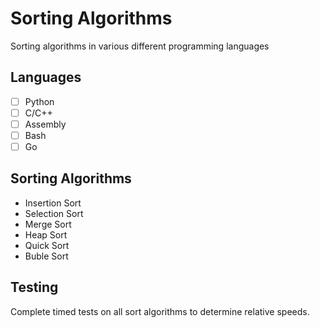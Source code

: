 # Sorting Algorithms

Sorting algorithms in various different programming languages

## Languages

- [ ] Python
- [ ] C/C++
- [ ] Assembly
- [ ] Bash
- [ ] Go

## Sorting Algorithms

- Insertion Sort
- Selection Sort
- Merge Sort
- Heap Sort
- Quick Sort
- Buble Sort

## Testing 

Complete timed tests on all sort algorithms to determine relative speeds.
